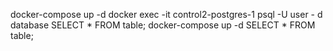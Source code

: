 docker-compose up -d
docker exec -it control2-postgres-1 psql -U user -
d database SELECT * FROM table;
docker-compose up -d SELECT * FROM table;